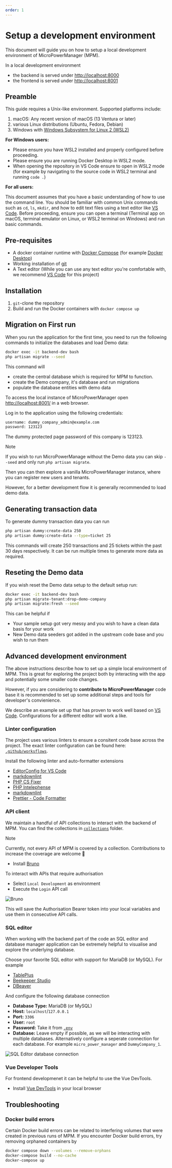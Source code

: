 ```yaml
---
order: 1
---
```


# Setup a development environment

This document will guide you on how to setup a local development environment of MicroPowerManager (MPM).

In a local development environment

- the backend is served under <http://localhost:8000>
- the frontend is served under <http://localhost:8001>

## Preamble

This guide requires a Unix-like environment. Supported platforms include:

1. macOS: Any recent version of macOS (13 Ventura or later)
2. various Linux distributions (Ubuntu, Fedora, Debian)
3. Windows with [Windows Subsystem for Linux 2 (WSL2)](https://learn.microsoft.com/en-us/windows/wsl/install)

**For Windows users:**

- Please ensure you have WSL2 installed and properly configured before proceeding.
- Please ensure you are running Docker Desktop in WSL2 mode.
- When opening the repository in VS Code ensure to open in WSL2 mode (for example by navigating to the source code in WSL2 terminal and running `code .`)

**For all users:**

This document assumes that you have a basic understanding of how to use the command line.
You should be familiar with common Unix commands such as `cd`, `ls`, `mkdir`, and how to edit text files using a text editor like [VS Code](https://code.visualstudio.com/).
Before proceeding, ensure you can open a terminal (Terminal app on macOS, terminal emulator on Linux, or WSL2 terminal on Windows) and run basic commands.

## Pre-requisites

- A docker container runtime with [Docker Compose](https://docs.docker.com/compose/) (for example [Docker Desktop](https://www.docker.com/products/docker-desktop))
- Working installation of [git](https://git-scm.com/)
- A Text editor (While you can use any text editor you're comfortable with, we recommend [VS Code](https://code.visualstudio.com/) for this project)

## Installation

1. `git`-clone the repository
2. Build and run the Docker containers with `docker compose up`

## Migration on First run

When you run the application for the first time, you need to run the following commands to initialize the databases and load Demo data:

```bash
docker exec -it backend-dev bash
php artisan migrate --seed
```

This command will

- create the central database which is required for MPM to function.
- create the Demo company, it's database and run migrations
- populate the database entities with demo data

To access the local instance of MicroPowerManager open <http://localhost:8001/> in a web browser.

Log in to the application using the following credentials:

```sh
username: dummy_company_admin@example.com
password: 123123
```

The dummy protected page password of this company is 123123.

> [!NOTE]
> If you wish to run MicroPowerManage without the Demo data you can
> skip `--seed` and only run `php artisan migrate`.
>
> Then you can then explore a vanilla MicroPowerManager instance,
> where you can register new users and tenants.
>
> However, for a better development flow it is generally recommended to load demo data.

## Generating transaction data

To generate dummy transaction data you can run

```sh
php artisan dummy:create-data 250
php artisan dummy:create-data --type=ticket 25
```

This commands will create 250 transactions and 25 tickets within the past 30 days respectively.
It can be run multiple times to generate more data as required.

## Reseting the Demo data

If you wish reset the Demo data setup to the default setup run:

```sh
docker exec -it backend-dev bash
php artisan migrate-tenant:drop-demo-company
php artisan migrate:fresh --seed
```

This can be helpful if

- Your sample setup got very messy and you wish to have a clean data basis for your work
- New Demo data seeders got added in the upstream code base and you wish to run them

## Advanced development environment

The above instructions describe how to set up a simple local environment of MPM.
This is great for exploring the project both by interacting with the app and potentially some smaller code changes.

However, if you are considering to **contribute to MicroPowerManager** code base it is recommended to set up some additional steps and tools for developer's convienience.

We describe an example set up that has proven to work well based on [VS Code](https://code.visualstudio.com/).
Configurations for a different editor will work a like.

### Linter configuration

The project uses various linters to ensure a consitent code base across the project.
The exact linter configuration can be found here: [`.github/worksflows`](https://github.com/EnAccess/micropowermanager/tree/main/.github/workflows).

Install the following linter and auto-formatter extensions

- [EditorConfig for VS Code](https://marketplace.visualstudio.com/items?itemName=EditorConfig.EditorConfig)
- [markdownlint](https://marketplace.visualstudio.com/items?itemName=DavidAnson.vscode-markdownlint)
- [PHP CS Fixer](https://marketplace.visualstudio.com/items?itemName=junstyle.php-cs-fixer)
- [PHP Intelephense](https://marketplace.visualstudio.com/items?itemName=bmewburn.vscode-intelephense-client)
- [markdownlint](https://marketplace.visualstudio.com/items?itemName=DavidAnson.vscode-markdownlint)
- [Prettier - Code Formatter](https://marketplace.visualstudio.com/items?itemName=esbenp.prettier-vscode)

### API client

We maintain a handful of API collections to interact with the backend of MPM.
You can find the collections in [`collections`](https://github.com/EnAccess/micropowermanager/tree/main/collections) folder.

> [!NOTE]
> Currently, not every API of MPM is covered by a collection.
> Contributions to increase the coverage are welcome :pray:

- Install [Bruno](https://www.usebruno.com/)

To interact with APIs that require authorisation

- Select `Local Development` as environment
- Execute the `Login` API call

![Bruno](/screenshots/bruno.png)

This will save the Authorisation Bearer token into your local variables and use them in consecutive API calls.

### SQL editor

When working with the backend part of the code an SQL editor and database manager application can be extremely helpful to visualise and explore the underlying database.

Choose your favorite SQL editor with support for MariaDB (or MySQL).
For example

- [TablePlus](https://tableplus.com/)
- [Beekeeper Studio](https://www.beekeeperstudio.io/)
- [DBeaver](https://dbeaver.io/)

And configure the following database connection

- **Database Type:** MariaDB (or MySQL)
- **Host:** `localhost`/`127.0.0.1`
- **Port:** `3306`
- **User:** `root`
- **Password:** Take it from [`.env`](https://github.com/EnAccess/micropowermanager/blob/main/docker/.env)
- **Database:** Leave empty if possible, as we will be interacting with multiple databases. Alternatively configure a seperate connection for each database. For example `micro_power_manager` and `DummyCompany_1`.

![SQL Editor database connection](/screenshots/sql-editor-database-connection.png)

### Vue Developer Tools

For frontend developmenet it can be helpful to use the Vue DevTools.

- Install [Vue DevTools](https://devtools.vuejs.org/) in your local browser

## Troubleshooting

### Docker build errors

Certain Docker build errors can be related to interfering volumes that were created in previous runs of MPM.
If you encounter Docker build errors, try removing orphaned containers by

```sh
docker compose down --volumes --remove-orphans
docker-compose build --no-cache
docker-compose up
```
